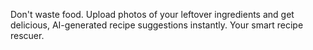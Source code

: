 Don't waste food. Upload photos of your leftover ingredients and get delicious, AI-generated recipe suggestions instantly. Your smart recipe rescuer.
